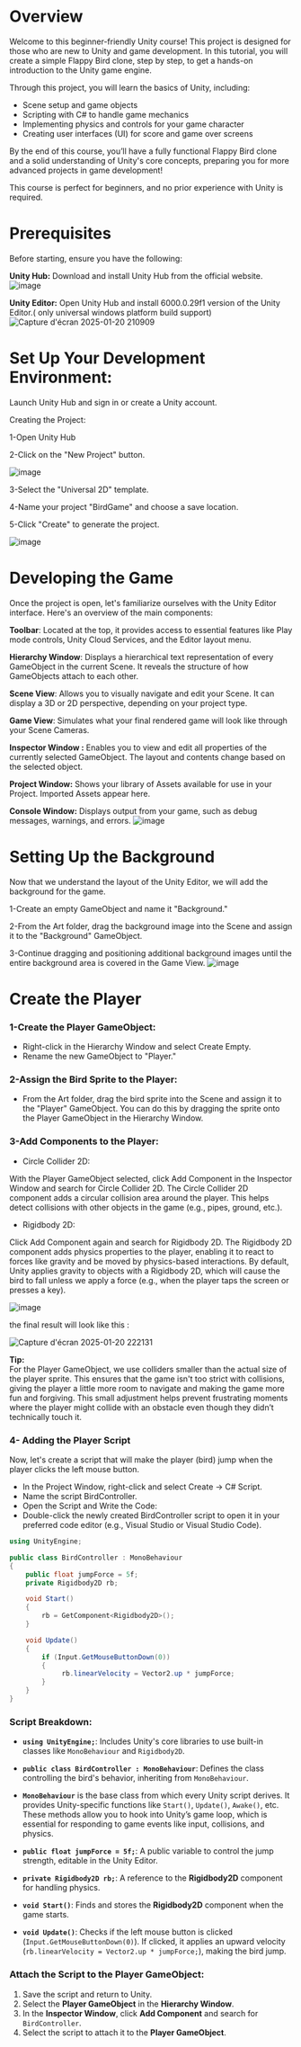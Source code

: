  # Overview
Welcome to this beginner-friendly Unity course! This project is designed for those who are new to Unity and game development. In this tutorial, you will create a simple Flappy Bird clone, step by step, to get a hands-on introduction to the Unity game engine.

Through this project, you will learn the basics of Unity, including:

* Scene setup and game objects
* Scripting with C# to handle game mechanics
* Implementing physics and controls for your game character
* Creating user interfaces (UI) for score and game over screens
  
By the end of this course, you’ll have a fully functional Flappy Bird clone and a solid understanding of Unity's core concepts, preparing you for more advanced projects in game development!

This course is perfect for beginners, and no prior experience with Unity is required.


# Prerequisites
Before starting, ensure you have the following:

**Unity Hub:**
Download and install Unity Hub from the official website.
![image](https://github.com/user-attachments/assets/6424d89b-7959-437d-852f-562c54d949d0)

**Unity Editor:** 
Open Unity Hub and install 6000.0.29f1 version of the Unity Editor.( only universal windows platform build support)
![Capture d'écran 2025-01-20 210909](https://github.com/user-attachments/assets/a569f4dc-681f-42be-a494-94e99ff94271)

# Set Up Your Development Environment:

Launch Unity Hub and sign in or create a Unity account.

Creating the Project:

1-Open Unity Hub

2-Click on the "New Project" button.

![image](https://github.com/user-attachments/assets/945a244a-cc32-4d9c-b51c-623253cba517)

3-Select the "Universal 2D" template.

4-Name your project "BirdGame" and choose a save location.

5-Click "Create" to generate the project.

![image](https://github.com/user-attachments/assets/4e70e848-7b02-494d-8465-822b2e53ebe0)

# Developing the Game
Once the project is open, let's familiarize ourselves with the Unity Editor interface. Here's an overview of the main components:

**Toolbar**: Located at the top, it provides access to essential features like Play mode controls, Unity Cloud Services, and the Editor layout menu.

**Hierarchy Window**: Displays a hierarchical text representation of every GameObject in the current Scene. It reveals the structure of how GameObjects attach to each other.

**Scene View**: Allows you to visually navigate and edit your Scene. It can display a 3D or 2D perspective, depending on your project type.

**Game View**: Simulates what your final rendered game will look like through your Scene Cameras.

**Inspector Window :** Enables you to view and edit all properties of the currently selected GameObject. The layout and contents change based on the selected object.

**Project Window:** Shows your library of Assets available for use in your Project. Imported Assets appear here.

**Console Window:** Displays output from your game, such as debug messages, warnings, and errors.
![image](https://github.com/user-attachments/assets/62eb8f68-1ecc-444e-b1b4-afa5f2877ca0)


# Setting Up the Background
Now that we understand the layout of the Unity Editor, we will add the background for the game.

1-Create an empty GameObject and name it "Background."

2-From the Art folder, drag the background image into the Scene and assign it to the "Background" GameObject.

3-Continue dragging and positioning additional background images until the entire background area is covered in the Game View.
![image](https://github.com/user-attachments/assets/904a46b1-fce3-44f3-b515-880b8235944b)

# Create the Player


### 1-Create the Player GameObject:

* Right-click in the Hierarchy Window and select Create Empty.
* Rename the new GameObject to "Player."

### 2-Assign the Bird Sprite to the Player:

* From the Art folder, drag the bird sprite into the Scene and assign it to the "Player" GameObject. You can do this by dragging the sprite onto the Player GameObject in the Hierarchy Window.
 
### 3-Add Components to the Player:

* Circle Collider 2D:
  
With the Player GameObject selected, click Add Component in the Inspector Window and search for Circle Collider 2D.
The Circle Collider 2D component adds a circular collision area around the player. This helps detect collisions with other objects in the game (e.g., pipes, ground, etc.).
* Rigidbody 2D:
  
Click Add Component again and search for Rigidbody 2D.
The Rigidbody 2D component adds physics properties to the player, enabling it to react to forces like gravity and be moved by physics-based interactions. By default, Unity applies gravity to objects with a Rigidbody 2D, which will cause the bird to fall unless we apply a force (e.g., when the player taps the screen or presses a key).

![image](https://github.com/user-attachments/assets/8254dc39-4be8-4b18-905a-a5724bec94b0)

the final result will look like this :

![Capture d'écran 2025-01-20 222131](https://github.com/user-attachments/assets/6ad16121-8346-4a00-970c-df9e95cb91c5)

**Tip:**  
For the Player GameObject, we use colliders smaller than the actual size of the player sprite. This ensures that the game isn't too strict with collisions, giving the player a little more room to navigate and making the game more fun and forgiving. This small adjustment helps prevent frustrating moments where the player might collide with an obstacle even though they didn’t technically touch it.


### 4- Adding the Player Script

Now, let's create a script that will make the player (bird) jump when the player clicks the left mouse button.



* In the Project Window, right-click and select Create → C# Script.
* Name the script BirdController.
* Open the Script and Write the Code:
* Double-click the newly created BirdController script to open it in your preferred code editor (e.g., Visual Studio or Visual Studio Code).
```csharp
using UnityEngine;

public class BirdController : MonoBehaviour
{
    public float jumpForce = 5f;
    private Rigidbody2D rb;

    void Start()
    {
        rb = GetComponent<Rigidbody2D>();
    }

    void Update()
    {
        if (Input.GetMouseButtonDown(0))
        {
             rb.linearVelocity = Vector2.up * jumpForce; 
        }
    }
}
```
### Script Breakdown:

- **`using UnityEngine;`**: Includes Unity's core libraries to use built-in classes like `MonoBehaviour` and `Rigidbody2D`.
  
- **`public class BirdController : MonoBehaviour`**: Defines the class controlling the bird's behavior, inheriting from `MonoBehaviour`.
-  **`MonoBehaviour`** is the base class from which every Unity script derives. It provides Unity-specific functions like `Start()`, `Update()`, `Awake()`, etc. These methods allow you to hook into Unity’s game loop, which is essential for responding to game events like input, collisions, and physics.

- **`public float jumpForce = 5f;`**: A public variable to control the jump strength, editable in the Unity Editor.

- **`private Rigidbody2D rb;`**: A reference to the **Rigidbody2D** component for handling physics.

- **`void Start()`**: Finds and stores the **Rigidbody2D** component when the game starts.

- **`void Update()`**: Checks if the left mouse button is clicked (`Input.GetMouseButtonDown(0)`). If clicked, it applies an upward velocity (`rb.linearVelocity = Vector2.up * jumpForce;`), making the bird jump.

### Attach the Script to the Player GameObject:

1. Save the script and return to Unity.
2. Select the **Player GameObject** in the **Hierarchy Window**.
3. In the **Inspector Window**, click **Add Component** and search for `BirdController`.
4. Select the script to attach it to the **Player GameObject**.
















